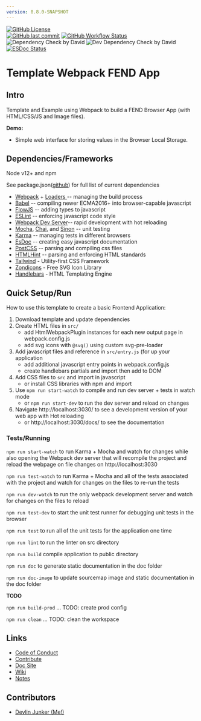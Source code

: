```yaml
---
version: 0.8.0-SNAPSHOT
---
```


[![GitHub License](https://img.shields.io/github/license/devlinjunker/template.webpack.fend?color=blue)](https://github.com/devlinjunker/template.webpack.fend/blob/master/LICENSE)  
[![GitHub last commit](https://img.shields.io/github/last-commit/devlinjunker/template.webpack.fend)](https://github.com/devlinjunker/template.webpack.fend/commits/master)
[![GitHub Workflow Status](https://img.shields.io/github/workflow/status/devlinjunker/template.webpack.fend/Doc%20Build%20on%20Merge%20to%20%60master%60)](https://github.com/devlinjunker/template.webpack.fend/actions)  
![Dependency Check by David](https://img.shields.io/david/devlinjunker/template.webpack.fend)
![Dev Dependency Check by David](https://img.shields.io/david/dev/devlinjunker/template.webpack.fend)  
[![ESDoc Status](https://raw.githubusercontent.com/devlinjunker/template.webpack.fend/master/docs/badge.svg)](https://devlinjunker.github.io/template.webpack.fend/source.html)


# Template Webpack FEND App

## Intro

Template and Example using Webpack to build a FEND Browser App (with HTML/CSS/JS and Image files).

**Demo:**
 - Simple web interface for storing values in the Browser Local Storage.


## Dependencies/Frameworks
Node v12+ and npm

See package.json([github](https://github.com/devlinjunker/template.webpack.fend/blob/master/package.json))
for full list of current dependencies
 - [Webpack](https://webpack.js.org/) + [Loaders ](https://webpack.js.org/concepts/loaders/)-- managing the build process
 - [Babel](https://babeljs.io/) -- compiling newer ECMA2016+ into browser-capable javascript
 - [FlowJS](https://flow.org/) -- adding types to javascript
 - [ESLint](http://eslint.org/) -- enforcing javascript code style
 - [Webpack Dev Server](https://github.com/webpack/webpack-dev-server)-- rapid development with hot reloading
 - [Mocha](https://mochajs.org/), [Chai](https://www.chaijs.com/), and [Sinon](https://sinonjs.org/) -- unit testing
 - [Karma](https://karma-runner.github.io/) -- managing tests in different browsers
 - [EsDoc](https://esdoc.org/) -- creating easy javascript documentation
 - [PostCSS](https://postcss.org/) -- parsing and compiling css files
 - [HTMLHint](https://github.com/htmlhint/HTMLHint) -- parsing and enforcing HTML standards
 - [Tailwind](https://tailwindcss.com/) - Utility-first CSS Framework
 - [Zondicons](http://www.zondicons.com) - Free SVG Icon Library
 - [Handlebars](http://handlebarsjs.com/) - HTML Templating Engine


## Quick Setup/Run

How to use this template to create a basic Frontend Application:

1. Download template and update dependencies
2. Create HTML files in `src/`
    - add HtmlWebpackPlugin instances for each new output page in webpack.config.js
    - add svg icons with `@svg()` using custom svg-pre-loader
3. Add javascript files and reference in `src/entry.js`  (for up your application
    - add additional javascript entry points in webpack.config.js
    - create handlebars partials and import then add to DOM
4. Add CSS files to `src` and import in javascript
   - or install CSS libraries with npm and import
5. Use `npm run start-watch` to compile and run dev server + tests in watch mode
   - or `npm run start-dev` to run the dev server and reload on changes
6. Navigate http://localhost:3030/ to see a development version of your web app with Hot reloading
   - or http://localhost:3030/docs/ to see the documentation


### Tests/Running

`npm run start-watch` to run Karma + Mocha and watch for changes while also opening the Webpack dev server that will recompile the project and reload the webpage on file changes on http://localhost:3030

`npm run test-watch` to run Karma + Mocha and all of the tests associated with the project and watch for changes on the files to re-run the tests

`npm run dev-watch` to run the only webpack development server and watch for changes on the files to reload

`npm run test-dev` to start the unit test runner for debugging unit tests in the browser

`npm run test` to run all of the unit tests for the application one time

`npm run lint` to run the linter on src directory

`npm run build` compile application to public directory

`npm run doc` to generate static documentation in the doc folder

`npm run doc-image` to update sourcemap image and static documentation in the doc folder

**TODO**

`npm run build-prod` ... TODO: create prod config

`npm run clean` ... TODO: clean the workspace

## Links

- [Code of Conduct](CODE_OF_CONDUCT.md)
- [Contribute](CONTRIBUTING.md)
- [Doc Site](https://devlinjunker.github.io/template.webpack.fend/)
- [Wiki](https://github.com/devlinjunker/template.webpack.fend/wiki)
- [Notes](https://github.com/devlinjunker/template.webpack.fend/blob/master/NOTES.md)

## Contributors

- [Devlin Junker (Me!)](mailto:devlinjunker@gmail.com)
